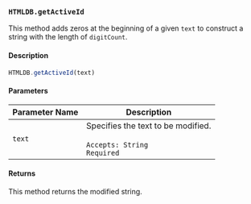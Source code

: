 ### `HTMLDB.getActiveId`

This method adds zeros at the beginning of a given `text` to construct a string with the length of `digitCount`.

#### Description

```javascript
HTMLDB.getActiveId(text)
```

#### Parameters

| Parameter Name             | Description                               |
| -------------------------- | ----------------------------------------- |
| `text` | Specifies the text to be modified.<br><br>`Accepts: String`<br>`Required` |

#### Returns

This method returns the modified string.